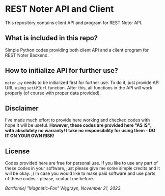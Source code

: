 # REST Noter API and Client

This repository contains client API and program for REST Noter API.

## What is included in this repo?

Simple Python codes providing both client API and a client program for REST Noter Backend.

## How to initialize API for further use?

`noter.py` needs to be initialized first for further use. To do it, just provide API URL using `setAPIUrl` function.
After this, all functions in the API will work properly (of course with proper data provided).

## Disclaimer

I've made much effort to provide here working and checked codes with hope it will be useful.
**However, these codes are provided here "AS IS", with absolutely no warranty! I take no responsibility for using them - DO IT ON YOUR OWN RISK!**

## License

Codes provided here are free for personal use.
If you like to use any part of these codes in your software, just please give me some simple credits and it will be okay. ;)
In case you would like to make paid software and use parts of these codes - please, contact me before.

*Bartłomiej "Magnetic-Fox" Węgrzyn,
November 21, 2023*